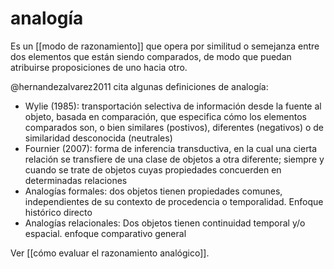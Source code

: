 # analogía
Es un [[modo de razonamiento]] que opera por similitud o semejanza entre dos elementos que están siendo comparados, de modo que puedan atribuirse proposiciones de uno hacia otro.

@hernandezalvarez2011 cita algunas definiciones de analogía:

- Wylie (1985): transportación selectiva de información desde la fuente al objeto, basada en comparación, que especifica cómo los elementos comparados son, o bien similares (postivos), diferentes (negativos) o de similaridad desconocida (neutrales)
- Fournier (2007): forma de inferencia transductiva, en la cual una cierta relación se transfiere de una clase de objetos a otra diferente; siempre y cuando se trate de objetos cuyas propiedades concuerden en determinadas relaciones
- Analogías formales: dos objetos tienen propiedades comunes, independientes de su contexto de procedencia o temporalidad. Enfoque histórico directo
- Analogías relacionales: Dos objetos tienen continuidad temporal y/o espacial. enfoque comparativo general

Ver [[cómo evaluar el razonamiento analógico]].